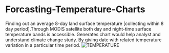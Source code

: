 # Forcasting-Temperature-Charts
Finding out an average 8-day land surface temperature [collecting within 8 day period].Through MODIS satellite both day and night-time surface temperature bands is accessible. Generates chart would help analyst and understand climate change study. By giving date with related temperature variation in a particular time period.
![TEMPERATURE](https://user-images.githubusercontent.com/90825034/232911771-c0ecbacf-9176-47fb-b117-6dba0e602925.png)
